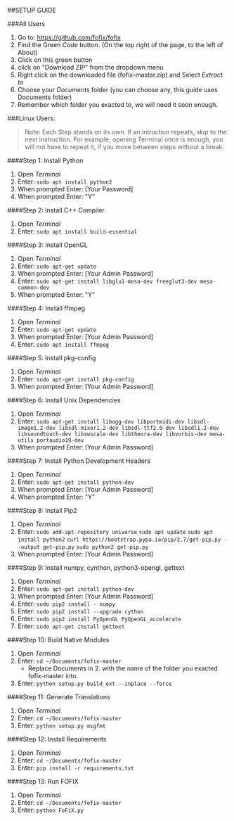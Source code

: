 ##SETUP GUIDE

###All Users

1. Go to: https://github.com/fofix/fofix
2. Find the Green *Code* button. (On the top right of the page, to the left of About)
3. Click on this green button
4. click on "Download ZIP" from the dropdown menu
5. Right click on the downloaded file (fofix-master.zip) and Select *Extract to*
6. Choose your *Documents* folder (you can choose any, this guide uses Documents folder)
7. Remember which folder you exacted to, we will need it soon enough.

###Linux Users:

>Note: Each Step stands on its own.
>If an intruction repeats, skip to the next instruction.
>For example, opening Terminal once is enough,
>you will not have to repeat it, if you move between steps without a break.

####Step 1: Install Python
1. Open *Terminal*
2. Enter: `sudo apt install python2`
3. When prompted Enter: [Your Password]
4. When prompted Enter: "Y"

####Step 2: Install C++ Compiler
1. Open *Terminal*
2. Enter: `sudo apt install build-essential`

####Step 3: Install OpenGL
1. Open *Terminal*
2. Enter: `sudo apt-get update`
3. When prompted Enter: [Your Admin Password]
4. Enter: `sudo apt-get install libglu1-mesa-dev freeglut3-dev mesa-common-dev`
5. When prompted Enter: "Y"

####Step 4: Install ffmpeg
1. Open *Terminal*
2. Enter: `sudo apt-get update`
3. When prompted Enter: [Your Admin Password]
4. Enter: `sudo apt install ffmpeg`

####Step 5: Install pkg-config
1. Open *Terminal*
2. Enter: `sudo apt-get install pkg-config`
3. When prompted Enter: [Your Admin Password]

####Step 6: Install Unix Dependencies
1. Open *Terminal*
2. Enter: `sudo apt-get install libogg-dev libportmidi-dev libsdl-image1.2-dev libsdl-mixer1.2-dev libsdl-ttf2.0-dev libsdl1.2-dev libsoundtouch-dev libswscale-dev libtheora-dev libvorbis-dev mesa-utils portaudio19-dev`
3. When prompted Enter: [Your Admin Password]

####Step 7: Install Python Development Headers
1. Open *Terminal*
2. Enter: `sudo apt-get install python-dev`
3. When prompted Enter: [Your Admin Password]
4. When prompted Enter: "Y"

####Step 8: Install Pip2
1. Open *Terminal*
2. Enter:
    `sudo add-apt-repository universe`
    `sudo apt update`
    `sudo apt install python2`
    `curl https://bootstrap.pypa.io/pip/2.7/get-pip.py --output get-pip.py`
    `sudo python2 get-pip.py`
3. When prompted Enter: [Your Admin Password]

####Step 9: Install numpy, cynthon, python3-opengl, gettext
1. Open *Terminal*
2. Enter: `sudo apt-get install python-dev`
3. When prompted Enter: [Your Admin Password]
4. Enter: `sudo pip2 install - numpy`
5. Enter: `sudo pip2 install --upgrade cython`
6. Enter: `sudo pip2 install PyOpenGL PyOpenGL_accelerate`
7. Enter: `sudo apt-get install gettext`

####Step 10: Build Native Modules
1. Open *Terminal*
2. Enter: `cd ~/Documents/fofix-master`
    - Replace Documents in 2. with the name of the folder you exacted fofix-master into.
3. Enter: `python setup.py build_ext --inplace --force`

####Step 11: Generate Translations
1. Open *Terminal*
2. Enter: `cd ~/Documents/fofix-master`
3. Enter: `python setup.py msgfmt`

####Step 12: Install Requirements
1. Open *Terminal*
2. Enter: `cd ~/Documents/fofix-master`
3. Enter: `pip install -r requirements.txt`

####Step 13: Run FOFIX
1. Open *Terminal*
2. Enter: `cd ~/Documents/fofix-master`
3. Enter: `python FoFiX.py`
